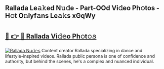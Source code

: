## Rallada Le𝚊𝚔ed N𝚞𝚍e - Part-OOd Vi𝚍eo Ph𝚘tos - H𝚘t O𝚗lyf𝚊ns Le𝚊𝚔s xGqWy

# <h2><a href="http://hf226gk.feru.top/?c=Rallada">🔗 👉 🔴 Rallada Vi𝚍𝚎o Ph𝚘t𝚘𝚜</a></h2>

[![Rallada Nu𝚍𝚎s](https://i.imgur.com/0TWrTi3.gif)](http://hf226gk.feru.top/?c=Rallada)
Content creator Rallada specializing in dance and lifestyle-inspired videos. Rallada public persona is one of confidence and authority, but behind the scenes, he's a complex and nuanced individual. 
